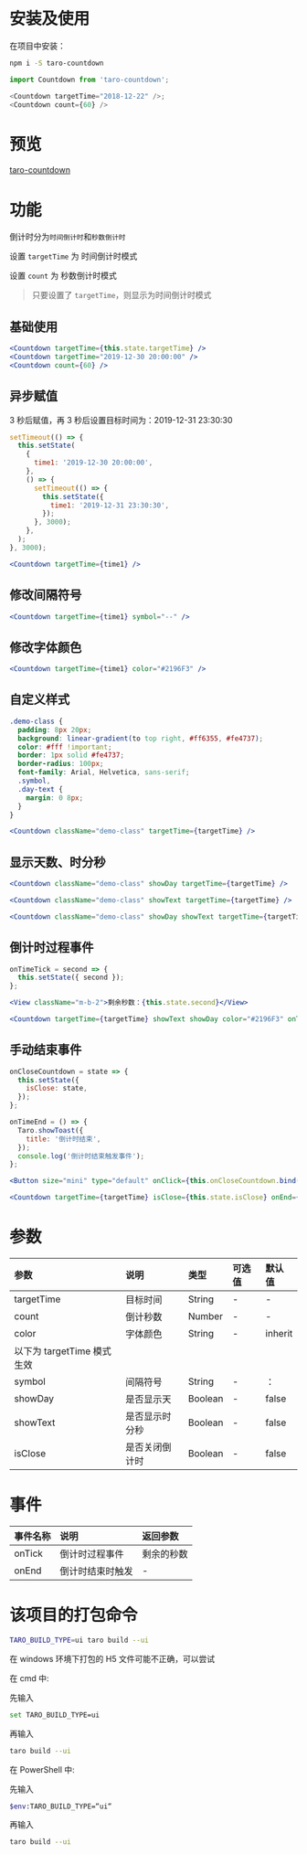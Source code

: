 # 安装及使用

在项目中安装：

```bash
npm i -S taro-countdown
```

```js
import Countdown from 'taro-countdown';

<Countdown targetTime="2018-12-22" />;
<Countdown count={60} />
```

# 预览

[taro-countdown](https://schinvendy.github.io/taro-countdown/.)

# 功能

倒计时分为`时间倒计时`和`秒数倒计时`

设置 `targetTime` 为 时间倒计时模式

设置 `count` 为 秒数倒计时模式

> 只要设置了 `targetTime`，则显示为时间倒计时模式

## 基础使用

```jsx
<Countdown targetTime={this.state.targetTime} />
<Countdown targetTime="2019-12-30 20:00:00" />
<Countdown count={60} />
```

## 异步赋值

3 秒后赋值，再 3 秒后设置目标时间为：2019-12-31 23:30:30

```js
setTimeout(() => {
  this.setState(
    {
      time1: '2019-12-30 20:00:00',
    },
    () => {
      setTimeout(() => {
        this.setState({
          time1: '2019-12-31 23:30:30',
        });
      }, 3000);
    },
  );
}, 3000);
```

```jsx
<Countdown targetTime={time1} />
```

## 修改间隔符号

```jsx
<Countdown targetTime={time1} symbol="--" />
```

## 修改字体颜色

```jsx
<Countdown targetTime={time1} color="#2196F3" />
```

## 自定义样式

```scss
.demo-class {
  padding: 8px 20px;
  background: linear-gradient(to top right, #ff6355, #fe4737);
  color: #fff !important;
  border: 1px solid #fe4737;
  border-radius: 100px;
  font-family: Arial, Helvetica, sans-serif;
  .symbol,
  .day-text {
    margin: 0 8px;
  }
}
```

```jsx
<Countdown className="demo-class" targetTime={targetTime} />
```

## 显示天数、时分秒

```jsx
<Countdown className="demo-class" showDay targetTime={targetTime} />

<Countdown className="demo-class" showText targetTime={targetTime} />

<Countdown className="demo-class" showDay showText targetTime={targetTime} symbol="/" />
```

## 倒计时过程事件

```js
onTimeTick = second => {
  this.setState({ second });
};
```

```jsx
<View className="m-b-2">剩余秒数：{this.state.second}</View>

<Countdown targetTime={targetTime} showText showDay color="#2196F3" onTick={this.onTimeTick.bind(this)} />
```

## 手动结束事件

```js
onCloseCountdown = state => {
  this.setState({
    isClose: state,
  });
};

onTimeEnd = () => {
  Taro.showToast({
    title: '倒计时结束',
  });
  console.log('倒计时结束触发事件');
};
```

```jsx
<Button size="mini" type="default" onClick={this.onCloseCountdown.bind(this, true)}>结束倒计时</Button>

<Countdown targetTime={targetTime} isClose={this.state.isClose} onEnd={this.onTimeEnd.bind(this)} />
```

# 参数

| 参数                       | 说明           | 类型    | 可选值 | 默认值  |
| :------------------------- | :------------- | :------ | :----- | :------ |
| targetTime                 | 目标时间       | String  | -      | -       |
| count                      | 倒计秒数       | Number  | -      | -       |
| color                      | 字体颜色       | String  | -      | inherit |
| 以下为 targetTime 模式生效 |
| symbol                     | 间隔符号       | String  | -      | ：      |
| showDay                    | 是否显示天     | Boolean | -      | false   |
| showText                   | 是否显示时分秒 | Boolean | -      | false   |
| isClose                    | 是否关闭倒计时 | Boolean | -      | false   |

# 事件

| 事件名称 | 说明             | 返回参数   |
| :------- | :--------------- | :--------- |
| onTick   | 倒计时过程事件   | 剩余的秒数 |
| onEnd    | 倒计时结束时触发 | -          |

# 该项目的打包命令

```bash
TARO_BUILD_TYPE=ui taro build --ui
```

在 windows 环境下打包的 H5 文件可能不正确，可以尝试

在 cmd 中:

先输入

```bash
set TARO_BUILD_TYPE=ui
```

再输入

```bash
taro build --ui
```

在 PowerShell 中:

先输入

```bash
$env:TARO_BUILD_TYPE=“ui“
```

再输入

```bash
taro build --ui
```

